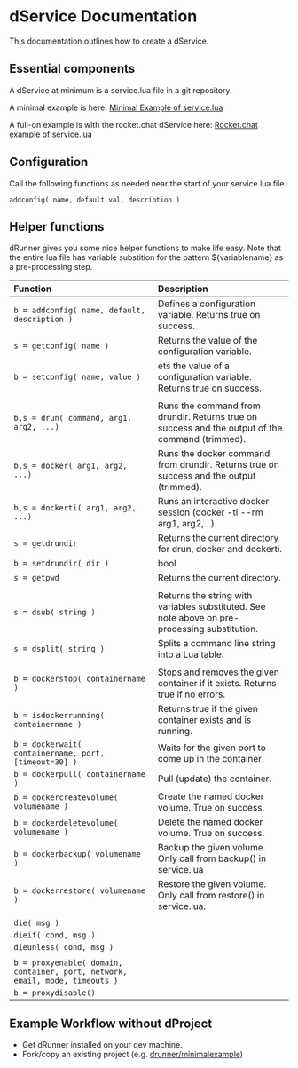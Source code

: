 # dService Documentation

This documentation outlines how to create a dService.

## Essential components

A dService at minimum is a service.lua file in a git repository.

A minimal example is here:
[Minimal Example of service.lua](https://github.com/drunner/minimalexample/blob/master/service.lua)

A full-on example is with the rocket.chat dService here:
[Rocket.chat example of service.lua](https://github.com/j842/rocketchat/blob/master/drunner10/service.lua)

## Configuration

Call the following functions as needed near the start of your service.lua file.

```
addconfig( name, default val, description )
```

## Helper functions

dRunner gives you some nice helper functions to make life easy. Note that the entire lua file has variable substition for the pattern
${variablename} as a pre-processing step.

| Function                  |  Description
|:--------------------------|:---------------|
| `b = addconfig( name, default, description )` | Defines a configuration variable. Returns true on success. |
| `s = getconfig( name )` |  Returns the value of the configuration variable. |
| `b = setconfig( name, value )` | ets the value of a configuration variable. Returns true on success. |
|||
| `b,s = drun( command, arg1, arg2, ...)` |  Runs the command from drundir. Returns true on success and the output of the command (trimmed).|
| `b,s = docker( arg1, arg2, ...)` | Runs the docker command from drundir. Returns true on success and the output (trimmed).|
| `b,s = dockerti( arg1, arg2, ...)` | Runs an interactive docker session (docker -ti --rm arg1, arg2,...). |
| `s = getdrundir` | Returns the current directory for drun, docker and dockerti. |
| `b = setdrundir( dir )` | bool |  Sets the drun directory. If no argument passed resets to default (the dService folder on the host). |
| `s = getpwd` | Returns the current directory. |
|||
| `s = dsub( string )` | Returns the string with variables substituted. See note above on pre-processing substitution. |
| `s = dsplit( string )` |  Splits a command line string into a Lua table. |
|||
| `b = dockerstop( containername )` | Stops and removes the given container if it exists. Returns true if no errors.|
| `b = isdockerrunning( containername )` | Returns true if the given container exists and is running. |
| `b = dockerwait( containername, port, [timeout=30] )` | Waits for the given port to come up in the container. |
| `b = dockerpull( containername )` | Pull (update) the container. |
| `b = dockercreatevolume( volumename )` | Create the named docker volume. True on success. |
| `b = dockerdeletevolume( volumename )` | Delete the named docker volume. True on success. |
| `b = dockerbackup( volumename )` | Backup the given volume. Only call from backup() in service.lua |
| `b = dockerrestore( volumename )` | Restore the given volume. Only call from restore() in service.lua. |
|||
| `die( msg )` ||
| `dieif( cond, msg )` ||
| `dieunless( cond, msg )` ||
|||
| `b = proxyenable( domain, container, port, network, email, mode, timeouts ) ` ||
| `b = proxydisable()` ||


## Example Workflow without dProject

* Get dRunner installed on your dev machine.
* Fork/copy an existing project (e.g. [drunner/minimalexample](https://github.com/drunner/minimalexample))
